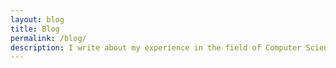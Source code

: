 ```yaml
---
layout: blog
title: Blog
permalink: /blog/
description: I write about my experience in the field of Computer Science. The start, the journey, the destination, and everything in between.
---
```


